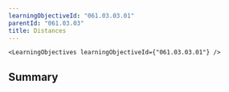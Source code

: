 ```yaml
---
learningObjectiveId: "061.03.03.01"
parentId: "061.03.03"
title: Distances
---
```


```tsx eval
<LearningObjectives learningObjectiveId={"061.03.03.01"} />
```

## Summary

